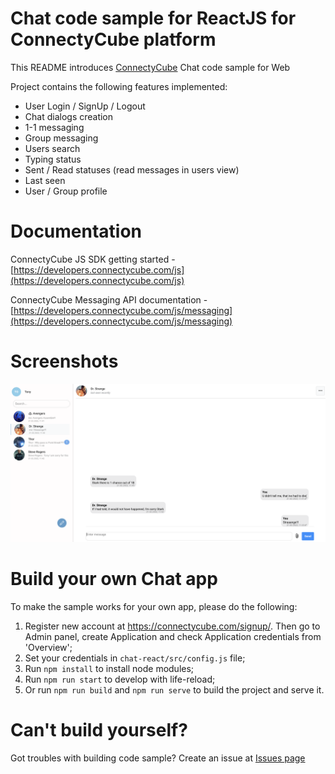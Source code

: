 # Chat code sample for ReactJS for ConnectyCube platform

This README introduces [ConnectyCube](https://connectycube.com/) Chat code sample for Web <br/>

Project contains the following features implemented:

- User Login / SignUp / Logout
- Chat dialogs creation
- 1-1 messaging
- Group messaging
- Users search
- Typing status
- Sent / Read statuses (read messages in users view)
- Last seen
- User / Group profile

# Documentation

ConnectyCube JS SDK getting started - [https://developers.connectycube.com/js](https://developers.connectycube.com/js)

ConnectyCube Messaging API documentation - [https://developers.connectycube.com/js/messaging](https://developers.connectycube.com/js/messaging)

# Screenshots

<img src = "./src/images/screenshot.png">

# Build your own Chat app

To make the sample works for your own app, please do the following:

1. Register new account at <https://connectycube.com/signup/>. Then go to Admin panel, create Application and check Application credentials from 'Overview';
2. Set your credentials in `chat-react/src/config.js` file;
3. Run  `npm install` to install node modules;
4. Run `npm run start` to develop with life-reload;
5. Or run `npm run build` and `npm run serve` to build the project and serve it.

# Can't build yourself?

Got troubles with building code sample? Create an issue at [Issues page](https://github.com/ConnectyCube/connectycube-web-samples/issues)
